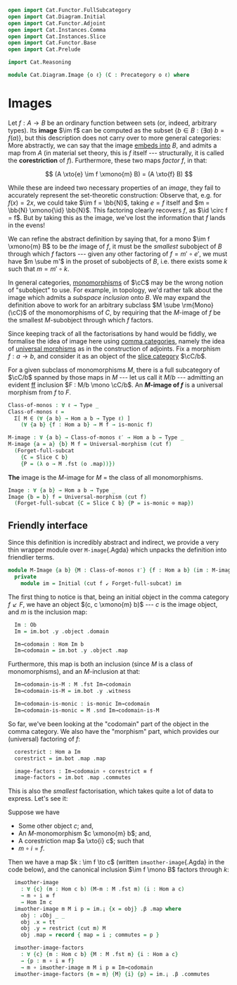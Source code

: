 ```agda
open import Cat.Functor.FullSubcategory
open import Cat.Diagram.Initial
open import Cat.Functor.Adjoint
open import Cat.Instances.Comma
open import Cat.Instances.Slice
open import Cat.Functor.Base
open import Cat.Prelude

import Cat.Reasoning

module Cat.Diagram.Image {o ℓ} (C : Precategory o ℓ) where
```

<!--
```agda
open Cat.Reasoning C
open Initial
open ↓Obj
open ↓Hom
open /-Obj
open /-Hom

private variable
  a b : Ob
  ℓ′ : Level
```
-->

# Images

Let $f : A \to B$ be an ordinary function between sets (or, indeed,
arbitrary types). Its **image** $\im f$ can be computed as the subset
$\{ b \in B : (\exists a)\ b = f(a) \}$, but this description does not
carry over to more general categories: More abstractly, we can say that
the image [embeds into] $B$, and admits a map from $A$ (in material set
theory, this is $f$ itself --- structurally, it is called the
**corestriction** of $f$). Furthermore, these two maps _factor_ $f$, in
that:

$$
(A \xto{e} \im f \xmono{m} B) = (A \xto{f} B)
$$


[embeds into]: 1Lab.Equiv.Embedding.html

While these are indeed two necessary properties of an _image_, they fail
to accurately represent the set-theoretic construction: Observe that,
e.g. for $f(x) = 2x$, we could take $\im f = \bb{N}$, taking $e = f$
itself and $m = \bb{N} \xmono{\id} \bb{N}$. This factoring
clearly recovers $f$, as $\id \circ f = f$. But by taking this as
the image, we've lost the information that $f$ lands in the evens!

We can refine the abstract definition by saying that, for a mono $\im f
\xmono{m} B$ to be _the_ image of $f$, it must be the _smallest_
subobject of $B$ through which $f$ factors --- given any other factoring
of $f = m' \circ e'$, we must have $m \sube m'$ in the proset of
subobjects of $B$, i.e. there exists some $k$ such that $m = m' \circ
k$.

In general categories, [monomorphisms] of $\cC$ may be the wrong notion
of "subobject" to use. For example, in topology, we'd rather talk about
the image which admits a _subspace inclusion_ onto $B$. We may expand
the definition above to work for an arbitrary subclass $M \sube
\rm{Mono}(\cC)$ of the monomorphisms of $C$, by requiring that the
$M$-image of $f$ be the smallest $M$-subobject through which $f$
factors.

[monomorphisms]: Cat.Morphism.html#monos

Since keeping track of all the factorisations by hand would be fiddly,
we formalise the idea of image here using [comma categories], namely the
idea of [universal morphisms] as in the construction of adjoints. Fix a
morphism $f : a \to b$, and consider it as an object of the [slice
category] $\cC/b$.

[comma categories]: Cat.Instances.Comma.html
[universal morphisms]: Cat.Functor.Adjoint.html#universal-morphisms
[slice category]: Cat.Instances.Slice.html

For a given subclass of monomorphisms $M$, there is a full subcategory
of $\cC/b$ spanned by those maps in $M$ --- let us call it $M/b$
--- admitting an evident [ff] inclusion $F : M/b \mono \cC/b$. An
**$M$-image of $f$** is a universal morphism from $f$ to $F$.

[ff]: Cat.Functor.Base.html#ff-functors

```agda
Class-of-monos : ∀ ℓ → Type _
Class-of-monos ℓ =
  Σ[ M ∈ (∀ {a b} → Hom a b → Type ℓ) ]
    (∀ {a b} {f : Hom a b} → M f → is-monic f)

M-image : ∀ {a b} → Class-of-monos ℓ′ → Hom a b → Type _
M-image {a = a} {b} M f = Universal-morphism (cut f)
  (Forget-full-subcat
    {C = Slice C b}
    {P = (λ o → M .fst (o .map))})
```

**The** image is the $M$-image for $M$ = the class of all monomorphisms.

```agda
Image : ∀ {a b} → Hom a b → Type _
Image {b = b} f = Universal-morphism (cut f)
  (Forget-full-subcat {C = Slice C b} {P = is-monic ⊙ map})
```

## Friendly interface

Since this definition is incredibly abstract and indirect, we provide a
very thin wrapper module over `M-image`{.Agda} which unpacks the
definition into friendlier terms.

```agda
module M-Image {a b} {M : Class-of-monos ℓ′} {f : Hom a b} (im : M-image M f) where
  private
    module im = Initial (cut f ↙ Forget-full-subcat) im
```

The first thing to notice is that, being an initial object in the comma
category $f \swarrow F$, we have an object $(c, c \xmono{m} b)$ --- $c$
is the image object, and $m$ is the inclusion map:

```agda
  Im : Ob
  Im = im.bot .y .object .domain

  Im→codomain : Hom Im b
  Im→codomain = im.bot .y .object .map
```

Furthermore, this map is both an inclusion (since $M$ is a class of
monomorphisms), and an $M$-inclusion at that:

```agda
  Im→codomain-is-M : M .fst Im→codomain
  Im→codomain-is-M = im.bot .y .witness

  Im→codomain-is-monic : is-monic Im→codomain
  Im→codomain-is-monic = M .snd Im→codomain-is-M
```

So far, we've been looking at the "codomain" part of the object in the
comma category. We also have the "morphism" part, which provides our
(universal) factoring of $f$:

```agda
  corestrict : Hom a Im
  corestrict = im.bot .map .map

  image-factors : Im→codomain ∘ corestrict ≡ f
  image-factors = im.bot .map .commutes
```

This is also the _smallest_ factorisation, which takes quite a lot of
data to express. Let's see it:

Suppose we have

* Some other object $c$; and,
* An $M$-monomorphism $c \xmono{m} b$; and,
* A corestriction map $a \xto{i} c$; such that
* $m \circ i = f$.

Then we have a map $k : \im f \to c$ (written `im≤other-image`{.Agda} in
the code below), and the canonical inclusion $\im f \mono B$ factors
through $k$:

```agda
  im≤other-image
    : ∀ {c} (m : Hom c b) (M-m : M .fst m) (i : Hom a c)
    → m ∘ i ≡ f
    → Hom Im c
  im≤other-image m M i p = im.¡ {x = obj} .β .map where
    obj : ↓Obj _ _
    obj .x = tt
    obj .y = restrict (cut m) M
    obj .map = record { map = i ; commutes = p }

  im≤other-image-factors
    : ∀ {c} {m : Hom c b} {M : M .fst m} {i : Hom a c}
    → {p : m ∘ i ≡ f}
    → m ∘ im≤other-image m M i p ≡ Im→codomain
  im≤other-image-factors {m = m} {M} {i} {p} = im.¡ .β .commutes
```
